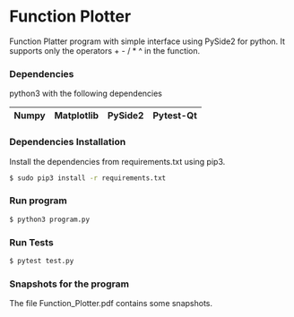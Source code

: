 # Function Plotter
Function Platter program with simple interface using PySide2 for python. It supports only the operators + - / * ^ in the function.

### Dependencies
python3 with the following dependencies

| Numpy | Matplotlib | PySide2 | Pytest-Qt |
| ------ | ------ | ------ | ------ |

### Dependencies Installation
Install the dependencies from requirements.txt using pip3.

```sh
$ sudo pip3 install -r requirements.txt
```

### Run program
```sh
$ python3 program.py
```

### Run Tests
```sh
$ pytest test.py
```

### Snapshots for the program
The file Function_Plotter.pdf contains some snapshots.